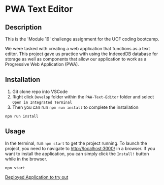 # PWA Text Editor

## Description

This is the 'Module 19' challenge assignment for the UCF coding bootcamp.

We were tasked with creating a web application that functions as a text editor. This project gave us practice with using the IndexedDB database for storage as well as components that allow our application to work as a Progressive Web Application (PWA).

## Installation

1. Git clone repo into VSCode
2. Right click `Develop` folder within the `PAW-Text-Editor` folder and select `Open in Integrated Terminal`
3. Then you can run `npm run install` to complete the installation

```
npm run install
```

## Usage

In the terminal, run `npm start` to get the project running. To launch the project, you need to navigate to [http://localhost:3000/](http://localhost:3000/) in a browser. If you want to install the application, you can simply click the `Install!` button while in the browser.

```
npm start
```

[Deployed Application to try out](https://evening-harbor-55009.herokuapp.com/)
